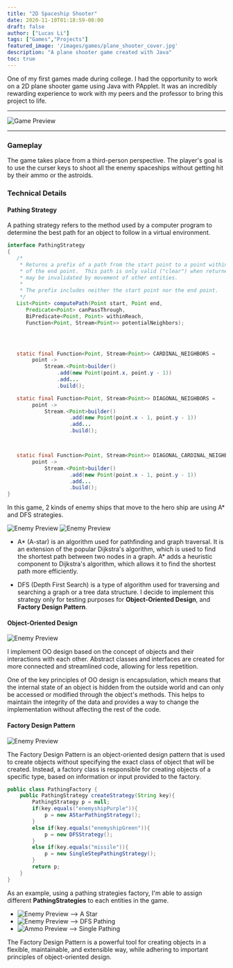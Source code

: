 ```yaml
---
title: "2D Spaceship Shooter"
date: 2020-11-10T01:18:59-08:00
draft: false
author: ["Lucas Li"]
tags: ["Games","Projects"]
featured_image: '/images/games/plane_shooter_cover.jpg'
description: "A plane shooter game created with Java"
toc: true
---
```


One of my first games made during college. I had the opportunity to work on a 2D plane shooter game using Java with PApplet. It was an incredibly rewarding experience to work with my peers and the professor to bring this project to life. <!--more-->

---

![Game Preview](/images/games/plane_shooter.gif)

---
### Gameplay
The game takes place from a third-person perspective. The player's goal is to use the curser keys to shoot all the enemy spaceships without getting hit by their ammo or the astroids.

### Technical Details
#### Pathing Strategy

A pathing strategy refers to the method used by a computer program to determine the best path for an object to follow in a virtual environment. 

```Java
interface PathingStrategy
{
   /*
    * Returns a prefix of a path from the start point to a point within reach
    * of the end point.  This path is only valid ("clear") when returned, but
    * may be invalidated by movement of other entities.
    *
    * The prefix includes neither the start point nor the end point.
    */
   List<Point> computePath(Point start, Point end,
      Predicate<Point> canPassThrough,
      BiPredicate<Point, Point> withinReach,
      Function<Point, Stream<Point>> potentialNeighbors);




   static final Function<Point, Stream<Point>> CARDINAL_NEIGHBORS =
        point ->
            Stream.<Point>builder()
                .add(new Point(point.x, point.y - 1))
                .add...
                .build();

   static final Function<Point, Stream<Point>> DIAGONAL_NEIGHBORS =
        point ->
            Stream.<Point>builder()
                    .add(new Point(point.x - 1, point.y - 1))
                    .add...
                    .build();



   static final Function<Point, Stream<Point>> DIAGONAL_CARDINAL_NEIGHBORS =
        point ->
            Stream.<Point>builder()
                    .add(new Point(point.x - 1, point.y - 1))
                    .add...
                    .build();
}
```

In this game,  2 kinds of enemy ships that move to the hero ship are using A* and DFS strategies.

![Enemy Preview](/images/games/E1.png) ![Enemy Preview](/images/games/E2.png)

* A* (A-star) is an algorithm used for pathfinding and graph traversal. It is an extension of the popular Dijkstra's algorithm, which is used to find the shortest path between two nodes in a graph. A* adds a heuristic component to Dijkstra's algorithm, which allows it to find the shortest path more efficiently.

* DFS (Depth First Search) is a type of algorithm used for traversing and searching a graph or a tree data structure. I decide to implement this strategy only for testing purposes for **Object-Oriented Design**, and **Factory Design Pattern**.

#### Object-Oriented Design

![Enemy Preview](/images/games/OO_design.jpg)

I implement OO design based on the concept of objects and their interactions with each other. Abstract classes and interfaces are created for more connected and streamlined code, allowing for less repetition.

One of the key principles of OO design is encapsulation, which means that the internal state of an object is hidden from the outside world and can only be accessed or modified through the object's methods. This helps to maintain the integrity of the data and provides a way to change the implementation without affecting the rest of the code.

#### Factory Design Pattern

![Enemy Preview](/images/games/Factory_Design.jpg)

The Factory Design Pattern is an object-oriented design pattern that is used to create objects without specifying the exact class of object that will be created. Instead, a factory class is responsible for creating objects of a specific type, based on information or input provided to the factory.

```Java
public class PathingFactory {
    public PathingStrategy createStrategy(String key){
        PathingStrategy p = null;
        if(key.equals("enemyshipPurple")){
            p = new AStarPathingStrategy();
        }
        else if(key.equals("enemyshipGreen")){
            p = new DFSStrategy();
        }
        else if(key.equals("missile")){
            p = new SingleStepPathingStrategy();
        }
        return p;
    }
}

```

As an example, using a pathing strategies factory, I'm able to assign different **PathingStrategies** to each entities in the game.

* ![Enemy Preview](/images/games/E2.png) --> A Star
* ![Enemy Preview](/images/games/E1.png) --> DFS Pathing
* ![Ammo Preview](/images/games/MB2.png) --> Single Pathing

The Factory Design Pattern is a powerful tool for creating objects in a flexible, maintainable, and extensible way, while adhering to important principles of object-oriented design.